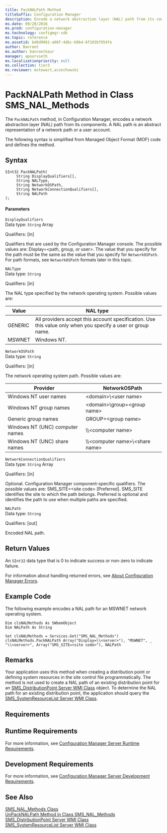 ```yaml
---
title: PackNALPath Method
titleSuffix: Configuration Manager
description: Encode a network abstraction layer (NAL) path from its components. A NAL path is an abstract representation of a network path or a user account.
ms.date: 09/20/2016
ms.prod: configuration-manager
ms.technology: configmgr-sdk
ms.topic: reference
ms.assetid: bd0d9061-a06f-4dbc-b9b4-8f103bf954fe
author: Banreet
ms.author: banreetkaur
manager: apoorvseth
ms.localizationpriority: null
ms.collection: tier3
ms.reviewer: mstewart,aczechowski
---
```

# PackNALPath Method in Class SMS_NAL_Methods
The `PackNALPath` method, in Configuration Manager, encodes a network abstraction layer (NAL) path from its components. A NAL path is an abstract representation of a network path or a user account.  

 The following syntax is simplified from Managed Object Format (MOF) code and defines the method.  

## Syntax  

```  
SInt32 PackNALPath(  
     String DisplayQualifiers[],  
     String NALType,   
     String NetworkOSPath,   
     String NetworkConnectionQualifiers[],  
     String NALPath  
);  
```  

#### Parameters  
 `DisplayQualifiers`  
 Data type: `String` Array  

 Qualifiers: [in]  

 Qualifiers that are used by the Configuration Manager console. The possible values are: Display=\<path, group, or user>. The value that you specify for the path must be the same as the value that you specify for `NetworkOSPath`. For path formats, see `NetworkOSPath` formats later in this topic.  

 `NALType`  
 Data type: `String`  

 Qualifiers: [in]  

 The NAL type specified by the network operating system. Possible values are:  

| Value | NAL type |
| ----- | -------- |
|GENERIC|All providers accept this account specification. Use this value only when you specify a user or group name.|  
|MSWNET|Windows NT.|  

 `NetworkOSPath`  
 Data type: `String`  

 Qualifiers: [in]  

 The network operating system path. Possible values are:  

|Provider|NetworkOSPath|  
|--------------|---------------------|  
|Windows NT user names|\<domain>\\<user name\>|  
|Windows NT group names|\<domain>\group=\<group name>|  
|Generic group names|GROUP=\<group name>|  
|Windows NT (UNC) computer names|\\\\<computer name\>|  
|Windows NT (UNC) share names|\\\\<computer name\>\\<share name\>|  

 `NetworkConnectionQualifiers`  
 Data type: `String` Array  

 Qualifiers: [in]  

 Optional. Configuration Manager component-specific qualifiers. The possible values are: SMS_SITE=\<site code> [Preferred]. SMS_SITE identifies the site to which the path belongs. Preferred is optional and identifies the path to use when multiple paths are specified.  

 `NALPath`  
 Data type: `String`  

 Qualifiers: [out]  

 Encoded NAL path.  

## Return Values  
 An `SInt32` data type that is 0 to indicate success or non-zero to indicate failure.  

 For information about handling returned errors, see [About Configuration Manager Errors](../../../develop/core/understand/about-configuration-manager-errors.md).  

## Example Code  
 The following example encodes a NAL path for an MSWNET network operating system.  

```  
Dim clsNALMethods As SWbemObject  
Dim NALPath As String  

Set clsNALMethods = Services.Get("SMS_NAL_Methods")  
clsNALMethods.PackNALPath Array("Display=\\<server>"), "MSWNET", _  
"\\<server>", Array("SMS_SITE=<site code>"), NALPath  
```  

## Remarks  
 Your application uses this method when creating a distribution point or defining system resources in the site control file programmatically. The method is not used to create a NAL path of an existing distribution point for an [SMS_DistributionPoint Server WMI Class](../../../develop/reference/core/servers/configure/sms_distributionpoint-server-wmi-class.md) object. To determine the NAL path for an existing distribution point, the application should query the [SMS_SystemResourceList Server WMI Class](../../../develop/reference/core/servers/configure/sms_systemresourcelist-server-wmi-class.md).  

## Requirements  

## Runtime Requirements  
 For more information, see [Configuration Manager Server Runtime Requirements](../../../develop/core/reqs/server-runtime-requirements.md).  

## Development Requirements  
 For more information, see [Configuration Manager Server Development Requirements](../../../develop/core/reqs/server-development-requirements.md).  

## See Also  
 [SMS_NAL_Methods Class](../../../develop/reference/misc/sms_nal_methods-server-wmi-class.md)   
 [UnPackNALPath Method in Class SMS_NAL_Methods](../../../develop/reference/misc/unpacknalpath-method-in-class-sms_nal_methods.md)   
 [SMS_DistributionPoint Server WMI Class](../../../develop/reference/core/servers/configure/sms_distributionpoint-server-wmi-class.md)   
 [SMS_SystemResourceList Server WMI Class](../../../develop/reference/core/servers/configure/sms_systemresourcelist-server-wmi-class.md)

